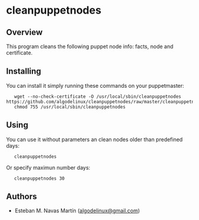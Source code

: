 cleanpuppetnodes
================

Overview
--------

This program cleans the following puppet node info: facts, node and certificate.


Installing
----------

You can install it simply running these commands on your puppetmaster:

```
   wget --no-check-certificate -O /usr/local/sbin/cleanpuppetnodes https://github.com/algodelinux/cleanpuppetnodes/raw/master/cleanpuppetnodes  
   chmod 755 /usr/local/sbin/cleanpuppetnodes  
```

Using
----------

You can use it without parameters an clean nodes older than predefined days:

```
   cleanpuppetnodes
```

Or specify maximun number days:

```
   cleanpuppetnodes 30
```

## Authors

- Esteban M. Navas Martín (algodelinux@gmail.com)
